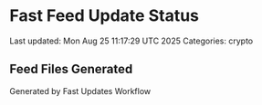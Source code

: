 # Fast Feed Update Status
Last updated: Mon Aug 25 11:17:29 UTC 2025
Categories: crypto

## Feed Files Generated

Generated by Fast Updates Workflow
